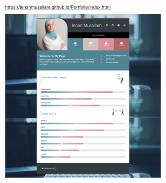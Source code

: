 https://jenanmusallam.github.io/Portfolio/index.html

![](https://github.com/Jenanmusallam/Portfolio/blob/main/portfolio%20(2).png)
